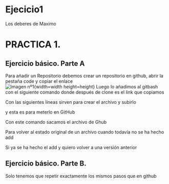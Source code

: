 # Ejecicio1
Los deberes de Maximo 
# PRACTICA 1. 
## Ejercicio básico. Parte A
Para añadir un Repositorio debemos crear un repositorio en github, abrir la pestaña code y copiar el enlace  
![Imagen nº1](ubicacion_de_la_imagen){width=width height=height}
Luego lo añadimos al gitbash con el siguiente comando donde después de clone es el link que copiamos 


Con las siguientes líneas sirven para crear el archivo y subirlo 




y esta es para meterlo en GitHub

Con este comando sacamos el archivo de Ghub

Para volver al estado original de un archivo cuando todavía no se ha hecho add

Si ya se ha hecho el add y quiero volver a una versión anterior


## Ejercicio básico. Parte B.
Solo tenemos que repetir exactamente los mismos pasos que en github

